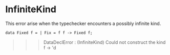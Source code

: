 # InfiniteKind
This error arise when the typechecker encounters a possibly infinite kind.
```
data Fixed f = | Fix = f f -> Fixed f;
```
>>>DataDeclError : (InfiniteKind) Could not construct the kind f -> 'd

